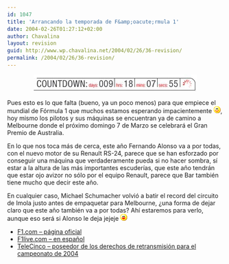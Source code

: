```yaml
---
id: 1047
title: 'Arrancando la temporada de F&amp;oacute;rmula 1'
date: 2004-02-26T01:27:12+02:00
author: Chavalina
layout: revision
guid: http://www.wp.chavalina.net/2004/02/26/36-revision/
permalink: /2004/02/26/36-revision/
---
```

<p align="center">
  <img src="./imagenes/fotos/countdown.jpg"  alt="countdown" />
</p>

<p align="left">
  Pues esto es lo que falta (bueno, ya un poco menos) para que empiece el mundial de F&oacute;rmula 1 que muchos estamos esperando impacientemente <img src="/imagenes/emoticonos/sonrisa.gif" alt="emo" />, hoy mismo los pilotos y sus m&aacute;quinas se encuentran ya de camino a Melbourne donde el pr&oacute;ximo domingo 7 de Marzo se celebrar&aacute; el Gran Premio de Australia.
</p>

<p align="left">
  En lo que nos toca m&aacute;s de cerca, este a&ntilde;o Fernando Alonso va a por todas, con el nuevo motor de su Renault RS-24, parece que se han esforzado por conseguir una m&aacute;quina que verdaderamente pueda si no hacer sombra, s&iacute; estar a la altura de las m&aacute;s importantes escuder&iacute;as, que este a&ntilde;o tendr&aacute;n que estar ojo avizor no s&oacute;lo por el equipo Renault, parece que Bar tambi&eacute;n tiene mucho que decir este a&ntilde;o.
</p>

<p align="left">
  En cualquier caso, Michael Schumacher volvi&oacute; a batir el record del circuito de Imola justo antes de empaquetar para Melbourne, &iquest;una forma de dejar claro que este a&ntilde;o tambi&eacute;n va a por todas? Ah&iacute; estaremos para verlo, aunque eso ser&aacute; si Alonso le deja jejeje <img src="/imagenes/emoticonos/risa.gif" alt="emo" />
</p>

  * <a href="http://www.f1.com" target="_blank">F1.com &#8211; p&aacute;gina oficial</a>
  * <a href="http://f1.racing-live.com/es/index.html" target="_blank">F1live.com &#8211; en espa&ntilde;ol</a>
  * <a href="http://www.informativos.telecinco.es/dn_4600.htm" target="_blank">TeleCinco &#8211; poseedor de los derechos de retransmisi&oacute;n para el campeonato de 2004</a>